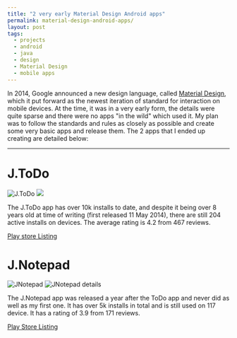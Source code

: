 ```yaml
---
title: "2 very early Material Design Android apps"
permalink: material-design-android-apps/
layout: post
tags:
  - projects
  - android
  - java
  - design
  - Material Design
  - mobile apps
---
```


In 2014, Google announced a new design language, called [Material Design](https://material.io/design), which it put forward as the newest iteration of standard for interaction on mobile devices. At the time, it was in a very early form, the details were quite sparse and there were no apps "in the wild" which used it. My plan was to follow the standards and rules as closely as possible and create some very basic apps and release them. The 2 apps that I ended up creating are detailed below:

---

# J.ToDo
![J.ToDo](../assets/japplications/jtodo-hero.PNG)
![](../assets/japplications/jtodo-details.PNG)

The J.ToDo app has over 10k installs to date, and despite it being over 8 years old at time of writing (first released 11 May 2014), there are still 204 active installs on devices. The average rating is 4.2 from 467 reviews.

[Play store Listing](https://play.google.com/store/apps/details?id=uk.japplications.jtodo)

# J.Notepad
![JNotepad](../assets/japplications/jnotepad-hero.PNG)
![JNotepad details](../assets/japplications/jnotepad-details.PNG)

The J.Notepad app was released a year after the ToDo app and never did as well as my first one. It has over 5k installs in total and is still used on 117 device. It has a rating of 3.9 from 171 reviews.

[Play Store Listing](https://play.google.com/store/apps/details?id=uk.japplications.jnotepad)



